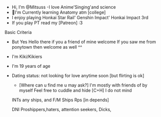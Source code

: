 - Hi, I’m @Mitsuss
  -I love Anime'Singing'and science 
- 💪I'm Currently learning Anatomy atm [college]
- I enjoy playing Honkai Star Rail' Genshin Impact' Honkai Impact 3rd
- If you play PT read my [Patreon] :3

Basic Criteria 
- But Yes Hello there if you a friend of mine welcome
If you saw me from ponytown then welcome as well ^^
- I'm Kiki/Kikiers
- I'm 19 years of age
- Dating status: not looking for love anytime soon [but flirting is ok]
  -  [Where can u find me u may ask?]
   I'm mostly with friends of by myself 
   Feel free to cuddle and hide [C+H] I do not mind
 
   INTs
   any ships, and F/M Ships Rps [in depends]

   DNI 
   Proshippers,haters, attention seekers, Dicks, 
   
   
